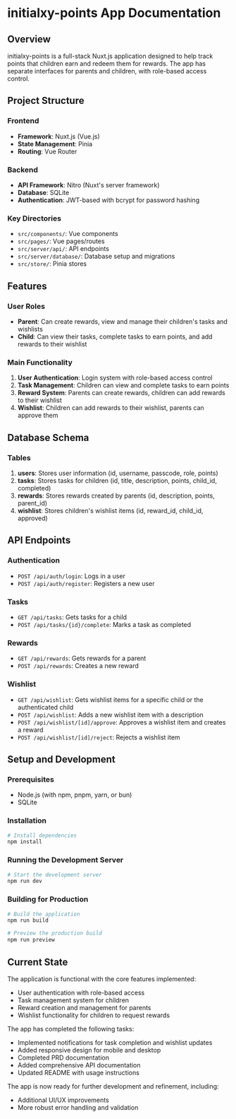 # initialxy-points App Documentation

## Overview
initialxy-points is a full-stack Nuxt.js application designed to help track points that children earn and redeem them for rewards. The app has separate interfaces for parents and children, with role-based access control.

## Project Structure

### Frontend
- **Framework**: Nuxt.js (Vue.js)
- **State Management**: Pinia
- **Routing**: Vue Router

### Backend
- **API Framework**: Nitro (Nuxt's server framework)
- **Database**: SQLite
- **Authentication**: JWT-based with bcrypt for password hashing

### Key Directories
- `src/components/`: Vue components
- `src/pages/`: Vue pages/routes
- `src/server/api/`: API endpoints
- `src/server/database/`: Database setup and migrations
- `src/store/`: Pinia stores

## Features

### User Roles
- **Parent**: Can create rewards, view and manage their children's tasks and wishlists
- **Child**: Can view their tasks, complete tasks to earn points, and add rewards to their wishlist

### Main Functionality
1. **User Authentication**: Login system with role-based access control
2. **Task Management**: Children can view and complete tasks to earn points
3. **Reward System**: Parents can create rewards, children can add rewards to their wishlist
4. **Wishlist**: Children can add rewards to their wishlist, parents can approve them

## Database Schema

### Tables
1. **users**: Stores user information (id, username, passcode, role, points)
2. **tasks**: Stores tasks for children (id, title, description, points, child_id, completed)
3. **rewards**: Stores rewards created by parents (id, description, points, parent_id)
4. **wishlist**: Stores children's wishlist items (id, reward_id, child_id, approved)

## API Endpoints

### Authentication
- `POST /api/auth/login`: Logs in a user
- `POST /api/auth/register`: Registers a new user

### Tasks
- `GET /api/tasks`: Gets tasks for a child
- `POST /api/tasks/{id}/complete`: Marks a task as completed

### Rewards
- `GET /api/rewards`: Gets rewards for a parent
- `POST /api/rewards`: Creates a new reward

### Wishlist
- `GET /api/wishlist`: Gets wishlist items for a specific child or the authenticated child
- `POST /api/wishlist`: Adds a new wishlist item with a description
- `POST /api/wishlist/[id]/approve`: Approves a wishlist item and creates a reward
- `POST /api/wishlist/[id]/reject`: Rejects a wishlist item

## Setup and Development

### Prerequisites
- Node.js (with npm, pnpm, yarn, or bun)
- SQLite

### Installation
```bash
# Install dependencies
npm install
```

### Running the Development Server
```bash
# Start the development server
npm run dev
```

### Building for Production
```bash
# Build the application
npm run build

# Preview the production build
npm run preview
```

## Current State
The application is functional with the core features implemented:
- User authentication with role-based access
- Task management system for children
- Reward creation and management for parents
- Wishlist functionality for children to request rewards

The app has completed the following tasks:
- Implemented notifications for task completion and wishlist updates
- Added responsive design for mobile and desktop
- Completed PRD documentation
- Added comprehensive API documentation
- Updated README with usage instructions

The app is now ready for further development and refinement, including:
- Additional UI/UX improvements
- More robust error handling and validation
